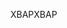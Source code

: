 <span data-ttu-id="24f9a-101">XBAP</span><span class="sxs-lookup"><span data-stu-id="24f9a-101">XBAP</span></span>